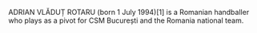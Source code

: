 ADRIAN VLĂDUȚ ROTARU (born 1 July 1994)[1] is a Romanian handballer who plays as a pivot for CSM București and the Romania national team.
